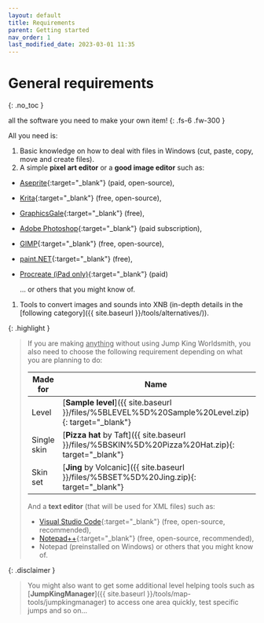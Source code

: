 ```yaml
---
layout: default
title: Requirements
parent: Getting started
nav_order: 1
last_modified_date: 2023-03-01 11:35
---
```


# General requirements
{: .no_toc }

all the software you need to make your own item!<!-- more -->
{: .fs-6 .fw-300 }

All you need is:
1. Basic knowledge on how to deal with files in Windows (cut, paste, copy, move and create files).
2. A simple **pixel art editor** or a **good image editor** such as:
  - [Aseprite](https://www.aseprite.org/){:target="_blank"} (paid, open-source),
  - [Krita](https://krita.org/){:target="_blank"} (free, open-source),
  - [GraphicsGale](https://graphicsgale.com/us/){:target="_blank"} (free),
  - [Adobe Photoshop](https://www.adobe.com/products/photoshop.html){:target="_blank"} (paid subscription),
  - [GIMP](https://www.gimp.org/){:target="_blank"} (free, open-source),
  - [paint.NET](https://www.getpaint.net/){:target="_blank"} (free),
  - [Procreate (iPad only)](https://procreate.com){:target="_blank"} (paid)
  
    ... or others that you might know of.
1. <!-- [**Jump King Worldsmith**]({{ site.baseurl }}/tools/worldsmith) or other alternative --> Tools to convert images and sounds into XNB (in-depth details in the [following category]({{ site.baseurl }}/tools/alternatives/)).

{: .highlight }
> If you are making <u>anything</u> without using Jump King Worldsmith, you also need to choose the following requirement depending on what you are planning to do:
> 
> |Made for|Name|Last updated|
> |---|---|---|
> |Level|[__Sample level__]({{ site.baseurl }}/files/%5BLEVEL%5D%20Sample%20Level.zip){: target="_blank"}|{{ 2023-02-24 | date: "%-d %B %Y" }}|
> |Single skin|[__Pizza hat__ by Taft]({{ site.baseurl }}/files/%5BSKIN%5D%20Pizza%20Hat.zip){: target="_blank"}|{{ 2023-02-24 | date: "%-d %B %Y" }}|
> |Skin set|[__Jing__ by Volcanic]({{ site.baseurl }}/files/%5BSET%5D%20Jing.zip){: target="_blank"}|{{ 2023-02-24 | date: "%-d %B %Y" }}|
> 
> And a **text editor** (that will be used for XML files) such as:
> - [Visual Studio Code](https://code.visualstudio.com/){:target="_blank"} (free, open-source, recommended),
> - [Notepad++](https://notepad-plus-plus.org/){:target="_blank"} (free, open-source, recommended),
> - Notepad (preinstalled on Windows) or others that you might know of.

{: .disclaimer }
> You might also want to get some additional level helping tools such as [**JumpKingManager**]({{ site.baseurl }}/tools/map-tools/jumpkingmanager) to access one area quickly, test specific jumps and so on...